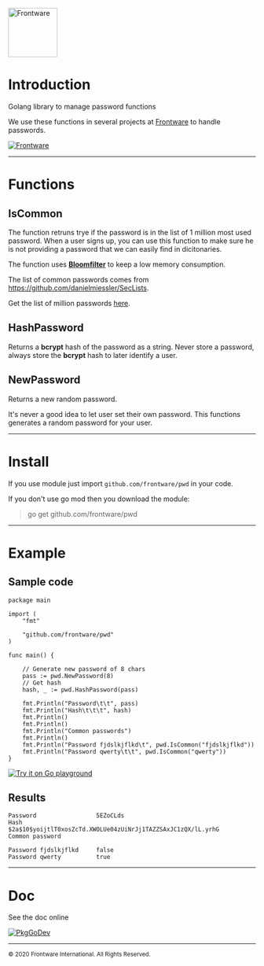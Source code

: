 [<img src="https://www.frontware.com/images/img/fw-logo.png" alt="Frontware" width="100"/>](https://frontware.com)

# Introduction



Golang library to manage password functions

We use these functions in several projects at [Frontware](https://frontware.com) to handle passwords.

[![Frontware](https://img.shields.io/badge/Developed%20by-Frontware-yellowgreen.svg)](https://www.frontware.com)

- - -

# Functions

## IsCommon

The function retruns trye if the password is in the list of 1 million most used password.
When a user signs up, you can use this function to make sure he is not providing a password that we can easily find in dicitonaries.

The function uses [**Bloomfilter**](https://en.wikipedia.org/wiki/Bloom_filter#:~:text=A%20Bloom%20filter%20is%20a,a%20member%20of%20a%20set.) to keep a low memory consumption.

The list of common passwords comes from https://github.com/danielmiessler/SecLists.

Get the list of million passwords [here](https://raw.githubusercontent.com/danielmiessler/SecLists/master/Passwords/Common-Credentials/10-million-password-list-top-1000000.txt).

## HashPassword

Returns a **bcrypt** hash of the password as a string.
Never store a password, always store the **bcrypt** hash to later identify a user.


## NewPassword

Returns a new random password.

It's never a good idea to let user set their own password. This functions generates a random password for your user.

- - -

# Install

If you use module just import ```github.com/frontware/pwd``` in your code.

If you don't use go mod then you download the module:

> go get github.com/frontware/pwd

- - -

# Example

## Sample code

```golang
package main

import (
	"fmt"

	"github.com/frontware/pwd"
)

func main() {

	// Generate new password of 8 chars
	pass := pwd.NewPassword(8)
	// Get hash
	hash, _ := pwd.HashPassword(pass)

	fmt.Println("Password\t\t", pass)
	fmt.Println("Hash\t\t\t", hash)
	fmt.Println()
	fmt.Println()
	fmt.Println("Common passwords")
	fmt.Println()
	fmt.Println("Password fjdslkjflkd\t", pwd.IsCommon("fjdslkjflkd"))
	fmt.Println("Password qwerty\t\t", pwd.IsCommon("qwerty"))
}
```

[![Try it on Go playground](https://img.shields.io/static/v1?label=Golang&message=Playground&color=blue)](https://play.golang.org/p/X90TNOReDak)

## Results

```
Password                 5EZoCLds
Hash                     $2a$10$yoijtlT0xosZcTd.XWOLUe04zUiNrJj1TAZZSAxJC1zQX/lL.yrhG
Common password

Password fjdslkjflkd     false
Password qwerty          true
```


- - -

# Doc

See the doc online

[![PkgGoDev](https://pkg.go.dev/badge/github.com/frontware/pwd)](https://pkg.go.dev/github.com/frontware/pwd)

-----------------------------------------------
<sup>© 2020 Frontware International. All Rights Reserved.</sup>